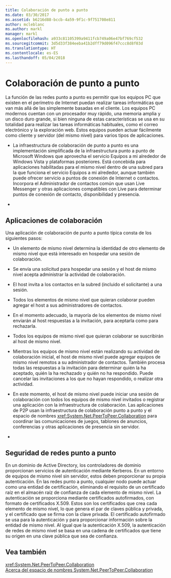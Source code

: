 ```yaml
---
title: Colaboración de punto a punto
ms.date: 03/30/2017
ms.assetid: b6216d88-bccb-4a59-9f1c-9f751708e811
author: mcleblanc
ms.author: markl
manager: markl
ms.openlocfilehash: a933c81105399a9411fcb749a06e47bf769cf532
ms.sourcegitcommit: 3d5d33f384eeba41b2dff79d096f47ccc8d8f03d
ms.translationtype: HT
ms.contentlocale: es-ES
ms.lasthandoff: 05/04/2018
---
```

# <a name="peer-to-peer-collaboration"></a>Colaboración de punto a punto
La función de las redes punto a punto es permitir que los equipos PC que existen en el perímetro de Internet puedan realizar tareas informáticas que van más allá de las simplemente basadas en el cliente. Los equipos PC modernos cuentan con un procesador muy rápido, una memoria amplia y un disco duro grande, si bien ninguna de estas características se usa en su totalidad para realizar las tareas informáticas habituales, como el correo electrónico y la exploración web. Estos equipos pueden actuar fácilmente como cliente y servidor (del mismo nivel) para varios tipos de aplicaciones.  
  
-   La infraestructura de colaboración de punto a punto es una implementación simplificada de la infraestructura punto a punto de Microsoft Windows que aprovecha el servicio Equipos a mi alrededor de Windows Vista y plataformas posteriores. Está concebida para aplicaciones habilitadas para el mismo nivel dentro de una subred para la que funciona el servicio Equipos a mi alrededor, aunque también puede ofrecer servicio a puntos de conexión de Internet o contactos. Incorpora el Administrador de contactos común que usan Live Messenger y otras aplicaciones compatibles con Live para determinar puntos de conexión de contacto, disponibilidad y presencia.  
  
-  
  
## <a name="collaboration-applications"></a>Aplicaciones de colaboración  
 Una aplicación de colaboración de punto a punto típica consta de los siguientes pasos:  
  
-   Un elemento de mismo nivel determina la identidad de otro elemento de mismo nivel que está interesado en hospedar una sesión de colaboración.  
  
-   Se envía una solicitud para hospedar una sesión y el host de mismo nivel acepta administrar la actividad de colaboración.  
  
-   El host invita a los contactos en la subred (incluido el solicitante) a una sesión.  
  
-   Todos los elementos de mismo nivel que quieran colaborar pueden agregar el host a sus administradores de contactos.  
  
-   En el momento adecuado, la mayoría de los elementos de mismo nivel enviarán al host respuestas a la invitación, para aceptarla como para rechazarla.  
  
-   Todos los equipos de mismo nivel que quieran colaborar se suscribirán al host de mismo nivel.  
  
-   Mientras los equipos de mismo nivel están realizando su actividad de colaboración inicial, el host de mismo nivel puede agregar equipos de mismo nivel remotos a su administrador de contactos. También procesa todas las respuestas a la invitación para determinar quién la ha aceptado, quién la ha rechazado y quién no ha respondido.  Puede cancelar las invitaciones a los que no hayan respondido, o realizar otra actividad.  
  
-   En este momento, el host de mismo nivel puede iniciar una sesión de colaboración con todos los equipos de mismo nivel invitados o registrar una aplicación con la infraestructura de colaboración.  Las aplicaciones de P2P usan la infraestructura de colaboración punto a punto y el espacio de nombres <xref:System.Net.PeerToPeer.Collaboration> para coordinar las comunicaciones de juegos, tablones de anuncios, conferencias y otras aplicaciones de presencia sin servidor.  
  
-  
  
## <a name="peer-to-peer-networking-security"></a>Seguridad de redes punto a punto  
 En un dominio de Active Directory, los controladores de dominio proporcionan servicios de autenticación mediante Kerberos. En un entorno de equipos de mismo nivel sin servidor, estos deben proporcionar su propia autenticación. En las redes punto a punto, cualquier nodo puede actuar como una entidad de certificación, eliminando el requisito de un certificado raíz en el almacén raíz de confianza de cada elemento de mismo nivel. La autenticación se proporciona mediante certificados autofirmados, con formato de certificados X.509. Estos son los certificados que crea cada elemento de mismo nivel, lo que genera el par de claves pública y privada, y el certificado que se firma con la clave privada. El certificado autofirmado se usa para la autenticación y para proporcionar información sobre la entidad de mismo nivel. Al igual que la autenticación X.509, la autenticación de redes de mismo nivel se basa en una cadena de certificados que tiene su origen en una clave pública que sea de confianza.  
  
## <a name="see-also"></a>Vea también  
 <xref:System.Net.PeerToPeer.Collaboration>  
 [Acerca del espacio de nombres System.Net.PeerToPeer.Collaboration](../../../docs/framework/network-programming/about-the-system-net-peertopeer-collaboration-namespace.md)
